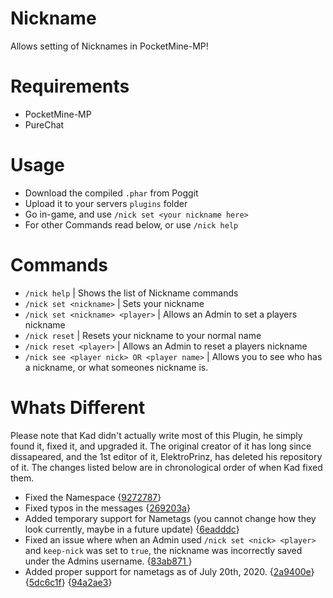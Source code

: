 # Nickname
Allows setting of Nicknames in PocketMine-MP!

# Requirements
- PocketMine-MP
- PureChat

# Usage
- Download the compiled `.phar` from Poggit
- Upload it to your servers `plugins` folder
- Go in-game, and use `/nick set <your nickname here>`
- For other Commands read below, or use `/nick help`

# Commands
- `/nick help` | Shows the list of Nickname commands 
- `/nick set <nickname>` | Sets your nickname 
- `/nick set <nickname> <player>` | Allows an Admin to set a players nickname
- `/nick reset` | Resets your nickname to your normal name
- `/nick reset <player>` | Allows an Admin to reset a players nickname
- `/nick see <player nick> OR <player name>` | Allows you to see who has a nickname, or what someones nickname is.

# Whats Different
Please note that Kad didn't actually write most of this Plugin, he simply found it, fixed it, and upgraded it. The original creator of it has long since dissapeared, and the 1st editor of it, ElektroPrinz, has deleted his repository of it. The changes listed below are in chronological order of when Kad fixed them.
 
- Fixed the Namespace {[9272787](https://github.com/KadTheHunter/Nickname/commit/927278741b5dccf4862690ed465aca09a9132f04)}
- Fixed typos in the messages {[269203a](https://github.com/KadTheHunter/Nickname/commit/269203acf25be73c905359c9741d49311af3eec7)}
- Added temporary support for Nametags (you cannot change how they look currently, maybe in a future update) {[6eadddc](https://github.com/KadTheHunter/Nickname/commit/6eadddc250d4e03c990548b82e216de04d5d46a8)}
- Fixed an issue where when an Admin used `/nick set <nick> <player>` and `keep-nick` was set to `true`, the nickname was incorrectly saved under the Admins username. {[83ab871
](https://github.com/KadTheHunter/Nickname/commit/83ab871f0a999cf03eb16b553ecc2271a4449968)}
- Added proper support for nametags as of July 20th, 2020. {[2a9400e](https://github.com/KadTheHunter/Nickname/commit/2a9400e4f5b19a5948ea2ad79696371d2687a7b8)} {[5dc6c1f](https://github.com/KadTheHunter/Nickname/commit/5dc6c1fbcb5aa7626022b42c01d3f3b164e35684)} {[94a2ae3](https://github.com/KadTheHunter/Nickname/commit/94a2ae310a0a0c5f6dbabcafc5ca2af301e0d187)}
